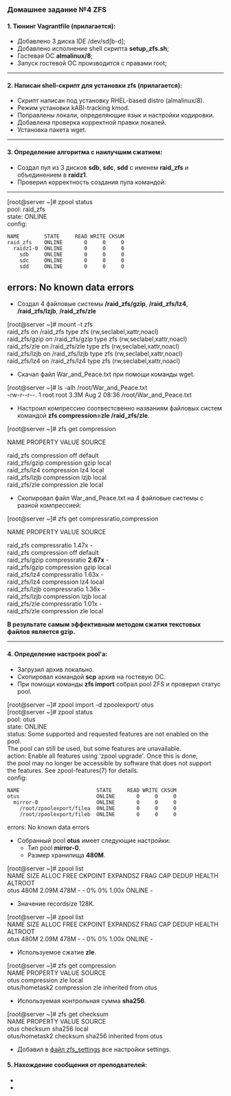### Домашнее задание №4 ZFS
#### 1. Тюнинг Vagrantfile (прилагается):
* Добавлено 3 диска IDE /dev/sd[b-d];
* Добавлено исполнение shell скрипта __setup_zfs.sh__;
* Гостевая ОС __almalinux/8__;
* Запуск гостевой ОС производится с правами root;
____
#### 2. Написан shell-скрипт для установки zfs (прилагается):
* Скрипт написан под установку RHEL-based distro (almalinux/8).
* Режим установки kABI-tracking kmod.
* Поправлены локали, определяющие язык и настройки кодировки.
* Добавлена проверка корректной правки локалей.
* Установка пакета wget.
____
#### 3. Определение алгоритма с наилучшим сжатием:
* Создал пул из 3 дисков __sdb__, __sdc__, __sdd__ с именем __raid_zfs__ и объединением в __raidz1__.
* Проверил корректность создания пула командой: 
---

[root@server ~]# zpool status  
  pool: raid_zfs  
 state: ONLINE  
config:  
  
	NAME        STATE     READ WRITE CKSUM  
	raid_zfs    ONLINE       0     0     0  
	  raidz1-0  ONLINE       0     0     0  
	    sdb     ONLINE       0     0     0  
	    sdc     ONLINE       0     0     0  
	    sdd     ONLINE       0     0     0  
  
  errors: No known data errors  
---
* Создал 4 файловые системы __/raid_zfs/gzip__, __/raid_zfs/lz4__, __/raid_zfs/lzjb__, __/raid_zfs/zle__
 
 [root@server ~]# mount -t zfs  
 raid_zfs on /raid_zfs type zfs (rw,seclabel,xattr,noacl)  
 raid_zfs/gzip on /raid_zfs/gzip type zfs (rw,seclabel,xattr,noacl)  
 raid_zfs/zle on /raid_zfs/zle type zfs (rw,seclabel,xattr,noacl)  
 raid_zfs/lzjb on /raid_zfs/lzjb type zfs (rw,seclabel,xattr,noacl)  
 raid_zfs/lz4 on /raid_zfs/lz4 type zfs (rw,seclabel,xattr,noacl)  
 
 * Скачал файл War_and_Peace.txt при помощи команды wget.

 [root@server ~]# ls -alh /root/War_and_Peace.txt   
-rw-r--r--. 1 root root 3.3M Aug  2 08:36 /root/War_and_Peace.txt  

 * Настроил компрессию соотвестсвенно названиям файловых систем командой __zfs compression=zle /raid_zfs/zle__.
 
[root@server ~]# zfs get compression  

NAME           PROPERTY     VALUE           SOURCE  

raid_zfs       compression  off             default  
raid_zfs/gzip  compression  gzip            local  
raid_zfs/lz4   compression  lz4             local  
raid_zfs/lzjb  compression  lzjb            local  
raid_zfs/zle   compression  zle             local  
 
 * Скопировал файл War_and_Peace.txt на 4 файловые системы с разной компрессией:
 
 [root@server ~]# zfs get  compressratio,compression  
 
NAME           	PROPERTY       	VALUE           SOURCE  

raid_zfs       	compressratio  	1.47x           -  
raid_zfs       	compression    	off             default  
raid_zfs/gzip  	compressratio  	__2.67x__           -  
raid_zfs/gzip  	compression    	gzip            local  
raid_zfs/lz4   	compressratio  	1.63x           -  
raid_zfs/lz4   	compression    	lz4             local  
raid_zfs/lzjb  	compressratio  	1.36x           -  
raid_zfs/lzjb  	compression    	lzjb            local  
raid_zfs/zle   	compressratio  	1.01x           -  
raid_zfs/zle   	compression    	zle             local  

__В результате самым эффективным методом сжатия текстовых файлов является gzip.__
____

#### 4. Определение настроек pool'а:
* Загрузил архив локально.
* Скопировал командой __scp__ архив на гостевую ОС.
* При помощи команды __zfs import__ собрал pool ZFS и проверил статус pool.

[root@server ~]# zpool import -d zpoolexport/ otus  
[root@server ~]# zpool status  
  pool: otus  
 state: ONLINE  
status: Some supported and requested features are not enabled on the pool.  
	The pool can still be used, but some features are unavailable.  
action: Enable all features using 'zpool upgrade'. Once this is done,  
	the pool may no longer be accessible by software that does not support  
	the features. See zpool-features(7) for details.  
config:  

	NAME                         STATE     READ WRITE CKSUM  
	otus                         ONLINE       0     0     0  
	  mirror-0                   ONLINE       0     0     0  
	    /root/zpoolexport/filea  ONLINE       0     0     0  
	    /root/zpoolexport/fileb  ONLINE       0     0     0  

errors: No known data errors  

* Собранный pool __otus__ имеет следующие настройки:
  * Тип pool __mirror-0__.
  * Размер хранилища __480M__.

[root@server ~]# zpool list  
NAME   SIZE  ALLOC   FREE  CKPOINT  EXPANDSZ   FRAG    CAP  DEDUP    HEALTH  ALTROOT  
otus   480M  2.09M   478M        -         -     0%     0%  1.00x    ONLINE  -  

  * Значение recordsize 128K.

[root@server ~]# zpool list  
NAME   SIZE  ALLOC   FREE  CKPOINT  EXPANDSZ   FRAG    CAP  DEDUP    HEALTH  ALTROOT  
otus   480M  2.09M   478M        -         -     0%     0%  1.00x    ONLINE  -  

  * Используемое сжатие __zle__.

[root@server ~]# zfs get compression  
NAME            PROPERTY     VALUE           SOURCE  
otus            compression  zle             local  
otus/hometask2  compression  zle             inherited from otus  

  * Используемая контрольная сумма __sha256__.

[root@server ~]# zfs get checksum  
NAME            PROPERTY  VALUE      SOURCE  
otus            checksum  sha256     local  
otus/hometask2  checksum  sha256     inherited from otus  

  * Добавил в [файл zfs_settings](https://github.com/uNkindy/Otus_Unit_4_ZFS/blob/main/zfs_settings) все настройки settings.
 
 
 #### 5. Нахождение сообщения от преподвателей:
 
  * 

  * 


  
  

